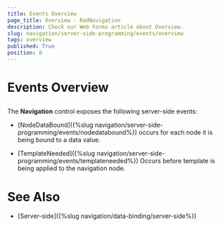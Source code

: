 ```yaml
---
title: Events Overview
page_title: Overview - RadNavigation
description: Check our Web Forms article about Overview.
slug: navigation/server-side-programming/events/overview
tags: overview
published: True
position: 0
---
```


# Events Overview



## 

The **Navigation** control exposes the following server-side events:

* [NodeDataBound]({%slug navigation/server-side-programming/events/nodedatabound%}) occurs for each node it is being bound to a data value.

* [TemplateNeeded]({%slug navigation/server-side-programming/events/templateneeded%}) Occurs before template is being applied to the navigation node.

# See Also

 * [Server-side]({%slug navigation/data-binding/server-side%})
